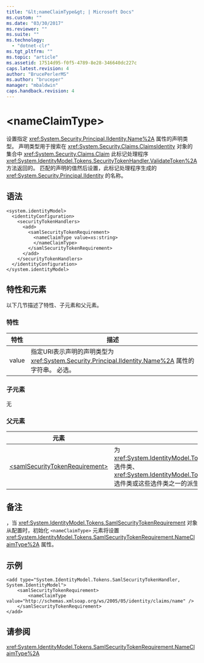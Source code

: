 ```yaml
---
title: "&lt;nameClaimType&gt; | Microsoft Docs"
ms.custom: ""
ms.date: "03/30/2017"
ms.reviewer: ""
ms.suite: ""
ms.technology: 
  - "dotnet-clr"
ms.tgt_pltfrm: ""
ms.topic: "article"
ms.assetid: 17514d95-f0f5-4789-8e28-346640dc227c
caps.latest.revision: 4
author: "BrucePerlerMS"
ms.author: "bruceper"
manager: "mbaldwin"
caps.handback.revision: 4
---
```

# &lt;nameClaimType&gt;
设置指定 <xref:System.Security.Principal.IIdentity.Name%2A> 属性的声明类型。  声明类型用于搜索在 <xref:System.Security.Claims.ClaimsIdentity> 对象的集合中 <xref:System.Security.Claims.Claim> 此标记处理程序 <xref:System.IdentityModel.Tokens.SecurityTokenHandler.ValidateToken%2A> 方法返回的。  匹配的声明的值然后设置，此标记处理程序生成的 <xref:System.Security.Principal.IIdentity> 的名称。  
  
## 语法  
  
```  
<system.identityModel>  
  <identityConfiguration>  
    <securityTokenHandlers>  
      <add>  
        <samlSecurityTokenRequirement>  
          <nameClaimType value=xs:string>  
          </nameClaimType>  
        </samlSecurityTokenRequirement>  
      </add>  
    </securityTokenHandlers>  
  </identityConfiguration>  
</system.identityModel>  
```  
  
## 特性和元素  
 以下几节描述了特性、子元素和父元素。  
  
### 特性  
  
|特性|描述|  
|--------|--------|  
|value|指定URI表示声明的声明类型为 <xref:System.Security.Principal.IIdentity.Name%2A> 属性的字符串。  必选。|  
  
### 子元素  
 无  
  
### 父元素  
  
|元素|描述|  
|--------|--------|  
|[\<samlSecurityTokenRequirement\>](../../../../../docs/framework/configure-apps/file-schema/windows-identity-foundation/samlsecuritytokenrequirement.md)|为 <xref:System.IdentityModel.Tokens.SamlSecurityTokenHandler> 选件类、 <xref:System.IdentityModel.Tokens.Saml2SecurityTokenHandler> 选件类或这些选件类之一的派生类提供配置。|  
  
## 备注  
 ，当 <xref:System.IdentityModel.Tokens.SamlSecurityTokenRequirement> 对象从配置时，初始化 `<nameClaimType>` 元素将设置 <xref:System.IdentityModel.Tokens.SamlSecurityTokenRequirement.NameClaimType%2A> 属性。  
  
## 示例  
  
```  
<add type="System.IdentityModel.Tokens.SamlSecurityTokenHandler, System.IdentityModel">  
    <samlSecurityTokenRequirement>  
        <nameClaimType value="http://schemas.xmlsoap.org/ws/2005/05/identity/claims/name" />  
    </samlSecurityTokenRequirement>  
</add>  
```  
  
## 请参阅  
 <xref:System.IdentityModel.Tokens.SamlSecurityTokenRequirement.NameClaimType%2A>